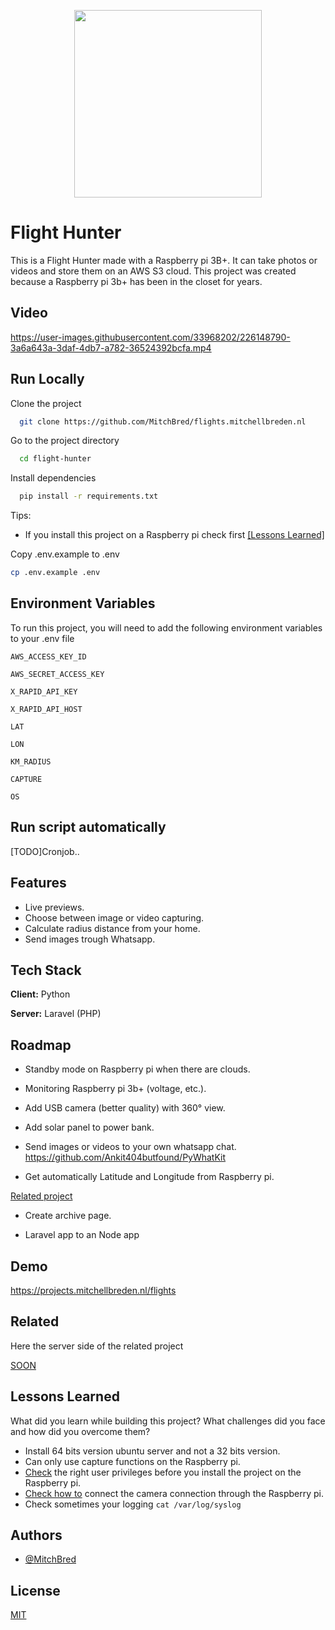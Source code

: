 <p align="center">
<img src="https://user-images.githubusercontent.com/33968202/226171434-66729970-bffa-4c76-80ac-a840fadab79d.svg" width="300"><br>
</p>

# Flight Hunter

This is a Flight Hunter made with a Raspberry pi 3B+. It can take photos or videos and store them on an AWS S3 cloud.
This project was created because a Raspberry pi 3b+ has been in the closet for years.

## Video

https://user-images.githubusercontent.com/33968202/226148790-3a6a643a-3daf-4db7-a782-36524392bcfa.mp4

## Run Locally

Clone the project

```bash
  git clone https://github.com/MitchBred/flights.mitchellbreden.nl
```

Go to the project directory

```bash
  cd flight-hunter
```

Install dependencies

```bash
  pip install -r requirements.txt
```

Tips:

- If you install this project on a Raspberry pi check
  first [[Lessons Learned]](https://github.com/MitchBred/flight-hunter/blob/master/README.md#lessons-learned)

Copy .env.example to .env

```bash
cp .env.example .env
```

## Environment Variables

To run this project, you will need to add the following environment variables to your .env file

`AWS_ACCESS_KEY_ID`

`AWS_SECRET_ACCESS_KEY`

`X_RAPID_API_KEY`

`X_RAPID_API_HOST`

`LAT`

`LON`

`KM_RADIUS`

`CAPTURE`

`OS`

## Run script automatically

[TODO]Cronjob..

## Features

- Live previews.
- Choose between image or video capturing.
- Calculate radius distance from your home.
- Send images trough Whatsapp.

## Tech Stack

**Client:** Python

**Server:** Laravel (PHP)

## Roadmap

- Standby mode on Raspberry pi when there are clouds.

- Monitoring Raspberry pi 3b+ (voltage, etc.).

- Add USB camera (better quality) with 360° view.

- Add solar panel to power bank.

- Send images or videos to your own whatsapp chat.
  https://github.com/Ankit404butfound/PyWhatKit

- Get automatically Latitude and Longitude from Raspberry pi.

[Related project](https://github.com/MitchBred/flights.mitchellbreden.nl-backend)

- Create archive page.

- Laravel app to an Node app

## Demo

https://projects.mitchellbreden.nl/flights

## Related

Here the server side of the related project

[SOON](https://github.com/MitchBred/flights.mitchellbreden.nl-backend)

## Lessons Learned

What did you learn while building this project? What challenges did you face and how did you overcome them?

- Install 64 bits version ubuntu server and not a 32 bits version.
- Can only use capture functions on the Raspberry pi.
- [Check](https://youtu.be/bwE4Mr-2ksQ) the right user privileges before you install the project on the Raspberry pi.
- [Check how to](youtube.com/watch?v=nx8gDSS1vO4) connect the camera connection through the Raspberry pi.
- Check sometimes your logging `cat /var/log/syslog`

## Authors

- [@MitchBred](https://www.github.com/MithBred)

## License

[MIT](https://choosealicense.com/licenses/mit/)

